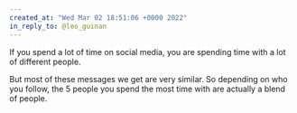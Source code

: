```yaml
---
created_at: "Wed Mar 02 18:51:06 +0000 2022"
in_reply_to: @leo_guinan
---
```


If you spend a lot of time on social media, you are spending time with a lot of different people. 

But most of these messages we get are very similar. So depending on who you follow, the 5 people you spend the most time with are actually a blend of people.